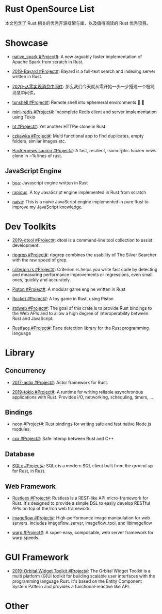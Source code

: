 # Rust OpenSource List

本文包含了 Rust 相关的优秀开源框架与库，以及值得阅读的 Rust 优秀项目。

# Showcase

- [native_spark #Project#](https://github.com/rajasekarv/native_spark): A new arguably faster implementation of Apache Spark from scratch in Rust.

- [2019-Bayard #Project#](https://github.com/mosuka/bayard): Bayard is a full-text search and indexing server written in Rust.

- [2020-从零实现消息中间件](https://github.com/nkbai/learnrustbynats): 那么我们今天就从零开始一步一步搭建一个极简消息中间件。

- [tunshell #Project#](https://github.com/TimeToogo/tunshell): Remote shell into ephemeral environments 🐚 🦀

- [mini-redis #Project#](https://github.com/tokio-rs/mini-redis): Incomplete Redis client and server implementation using Tokio

- [ht #Project#](https://github.com/ducaale/ht): Yet another HTTPie clone in Rust.

- [czkawka #Project#](https://github.com/qarmin/czkawka): Multi functional app to find duplicates, empty folders, similar images etc.

- [Hackernews sauron #Project#](https://github.com/ivanceras/hackernews-sauron): A fast, resilient, isomorphic hacker news clone in ~1k lines of rust.

## JavaScript Engine

- [boa](https://github.com/jasonwilliams/boa): Javascript engine written in Rust

- [rapidus](https://github.com/maekawatoshiki/rapidus): A toy JavaScript engine implemented in Rust from scratch

- [naive](https://github.com/hsiaosiyuan0/naive): This is a naive JavaScript engine implemented in pure Rust to improve my JavaScript knowledge.

# Dev Toolkits

- [2019-dtool #Project#](https://github.com/guoxbin/dtool): dtool is a command-line tool collection to assist development.

- [ripgrep #Project#](https://github.com/BurntSushi/ripgrep): ripgrep combines the usability of The Silver Searcher with the raw speed of grep.

- [criterion.rs #Project#](https://github.com/japaric/criterion.rs): Criterion.rs helps you write fast code by detecting and measuring performance improvements or regressions, even small ones, quickly and accurately.

- [Piston #Project#](https://github.com/PistonDevelopers/piston): A modular game engine written in Rust.

- [Rocket #Project#](https://github.com/aochagavia/rocket): A toy game in Rust, using Piston

- [stdweb #Project#](https://github.com/koute/stdweb): The goal of this crate is to provide Rust bindings to the Web APIs and to allow a high degree of interoperability between Rust and JavaScript.

- [Rustface #Project#](https://github.com/atomashpolskiy/rustface): Face detection library for the Rust programming language

# Library

## Concurrency

- [2017-actix #Project#](https://github.com/actix/actix): Actor framework for Rust.

- [2019-tokio #Project#](https://github.com/tokio-rs/tokio): A runtime for writing reliable asynchronous applications with Rust. Provides I/O, networking, scheduling, timers, ...

## Bindings

- [neon #Project#](https://github.com/neon-bindings/neon): Rust bindings for writing safe and fast native Node.js modules.

- [cxx #Project#](https://github.com/dtolnay/cxx): Safe interop between Rust and C++

## Database

- [SQLx #Project#](https://github.com/launchbadge/sqlx): SQLx is a modern SQL client built from the ground up for Rust, in Rust.

## Web Framework

- [Rustless #Project#](https://github.com/rustless/rustless): Rustless is a REST-like API micro-framework for Rust. It's designed to provide a simple DSL to easily develop RESTful APIs on top of the Iron web framework.

- [imageflow #Project#](https://github.com/imazen/imageflow): High-performance image manipulation for web servers. Includes imageflow_server, imageflow_tool, and libimageflow

- [warp #Project#](https://github.com/seanmonstar/warp): A super-easy, composable, web server framework for warp speeds.

# GUI Framework

- [2019-Orbital Widget Toolkit #Project#](https://github.com/redox-os/orbtk): The Orbital Widget Toolkit is a multi platform (G)UI toolkit for building scalable user interfaces with the programming language Rust. It's based on the Entity Component System Pattern and provides a functional-reactive like API.

# Other
